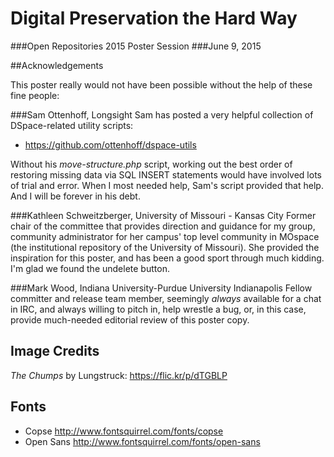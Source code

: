 # Digital Preservation the Hard Way
###Open Repositories 2015 Poster Session
###June 9, 2015

##Acknowledgements

This poster really would not have been possible without the help of these fine people:

###Sam Ottenhoff, Longsight
Sam has posted a very helpful collection of DSpace-related utility scripts:

* https://github.com/ottenhoff/dspace-utils

Without his _move-structure.php_ script, working out the best order of restoring missing
data via SQL INSERT statements would have involved lots of trial and error. When I most
needed help, Sam's script provided that help. And I will be forever in his debt.

###Kathleen Schweitzberger, University of Missouri - Kansas City
Former chair of the committee that provides direction and guidance for my group, community
administrator for her campus' top level community in MOspace (the institutional repository
of the University of Missouri). She provided the inspiration for this poster, and has
been a good sport through much kidding. I'm glad we found the undelete button.

###Mark Wood, Indiana University-Purdue University Indianapolis
Fellow committer and release team member, seemingly *always* available for a chat in IRC, 
and always willing to pitch in, help wrestle a bug, or, in this case, provide much-needed
editorial review of this poster copy.

## Image Credits

_The Chumps_ by Lungstruck: https://flic.kr/p/dTGBLP 

## Fonts

* Copse http://www.fontsquirrel.com/fonts/copse
* Open Sans http://www.fontsquirrel.com/fonts/open-sans

